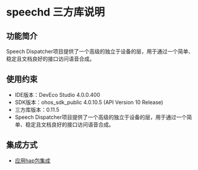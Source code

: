 # speechd 三方库说明
## 功能简介
Speech Dispatcher项目提供了一个高级的独立于设备的层，用于通过一个简单、稳定且文档良好的接口访问语音合成。
## 使用约束
- IDE版本：DevEco Studio 4.0.0.400
- SDK版本：ohos_sdk_public 4.0.10.5 (API Version 10 Release)
- 三方库版本：0.11.5
- Speech Dispatcher项目提供了一个高级的独立于设备的层，用于通过一个简单、稳定且文档良好的接口访问语音合成。

## 集成方式
+ [应用hap包集成](docs/hap_integrate.md)
